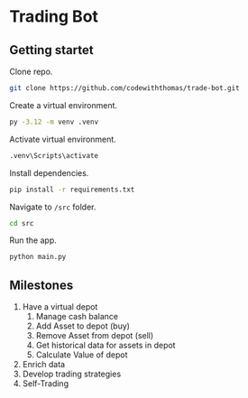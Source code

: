 # Trading Bot

## Getting startet

Clone repo.

```bash
git clone https://github.com/codewiththomas/trade-bot.git
```

Create a virtual environment.

```bash
py -3.12 -m venv .venv
```

Activate virtual environment.

```bash
.venv\Scripts\activate
```

Install dependencies.

```bash
pip install -r requirements.txt
```

Navigate to `/src` folder.

```bash
cd src
```

Run the app.

```bash
python main.py
```

## Milestones

1. Have a virtual depot
   1. Manage cash balance
   2. Add Asset to depot (buy)
   3. Remove Asset from depot (sell)
   4. Get historical data for assets in depot
   5. Calculate Value of depot
2. Enrich data
3. Develop trading strategies
4. Self-Trading
